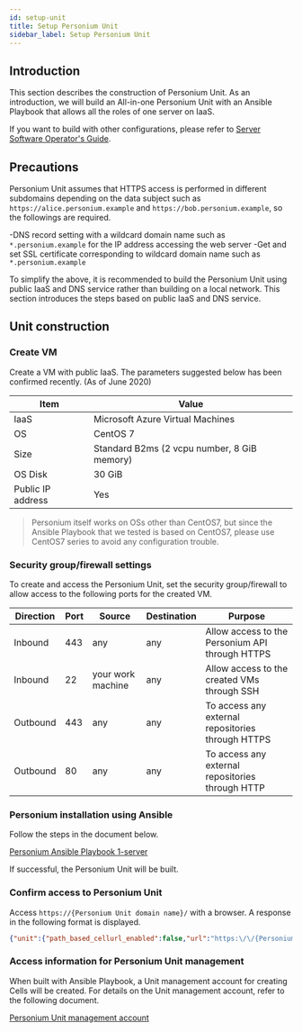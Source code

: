 ```yaml
---
id: setup-unit
title: Setup Personium Unit
sidebar_label: Setup Personium Unit
---
```


## Introduction

This section describes the construction of Personium Unit. As an introduction, we will build an All-in-one Personium Unit with an Ansible Playbook that allows all the roles of one server on IaaS.

If you want to build with other configurations, please refer to [Server Software Operator's Guide](../server-operator/README.md).

## Precautions

Personium Unit assumes that HTTPS access is performed in different subdomains depending on the data subject such as `https://alice.personium.example` and `https://bob.personium.example`, so the followings are required.

-DNS record setting with a wildcard domain name such as `*.personium.example` for the IP address accessing the web server
-Get and set SSL certificate corresponding to wildcard domain name such as `*.personium.example`

To simplify the above, it is recommended to build the Personium Unit using public IaaS and DNS service rather than building on a local network. This section introduces the steps based on public IaaS and DNS service.

## Unit construction

### Create VM

Create a VM with public IaaS. The parameters suggested below has been confirmed recently. (As of June 2020)

| Item | Value |
|----|----|
|IaaS|Microsoft Azure Virtual Machines|
|OS|CentOS 7|
| Size | Standard B2ms (2 vcpu number, 8 GiB memory) |
|OS Disk |30 GiB|
| Public IP address | Yes |

> Personium itself works on OSs other than CentOS7, but since the Ansible Playbook that we tested is based on CentOS7, please use CentOS7 series to avoid any configuration trouble.

### Security group/firewall settings

To create and access the Personium Unit, set the security group/firewall to allow access to the following ports for the created VM.

| Direction | Port | Source | Destination | Purpose |
|-----------|------|--------|-------------|---------|
| Inbound | 443 | any | any | Allow access to the Personium API through HTTPS |
| Inbound | 22 | your work machine | any | Allow access to the created VMs through SSH |
| Outbound | 443 | any | any | To access any external repositories through HTTPS |
| Outbound | 80 | any | any | To access any external repositories through HTTP |


### Personium installation using Ansible

Follow the steps in the document below.

[Personium Ansible Playbook 1-server](https://github.com/personium/ansible/tree/develop/1-server_unit)

If successful, the Personium Unit will be built.

### Confirm access to Personium Unit

Access `https://{Personium Unit domain name}/` with a browser. A response in the following format is displayed.

```json
{"unit":{"path_based_cellurl_enabled":false,"url":"https:\/\/{Personium Unit domain name}\/"}}
```

### Access information for Personium Unit management

When built with Ansible Playbook, a Unit management account for creating Cells will be created. For details on the Unit management account, refer to the following document.

[Personium Unit management account](../server-operator/Confirm_environment_settings.md#personium-unit-management-account)
